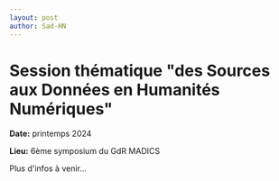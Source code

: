 ```yaml
---
layout: post
author: Sad-HN
---
```


# Session thématique "des Sources aux Données en Humanités Numériques"


**Date:** printemps 2024

**Lieu:** 6ème symposium du GdR MADICS

Plus d'infos à venir...
